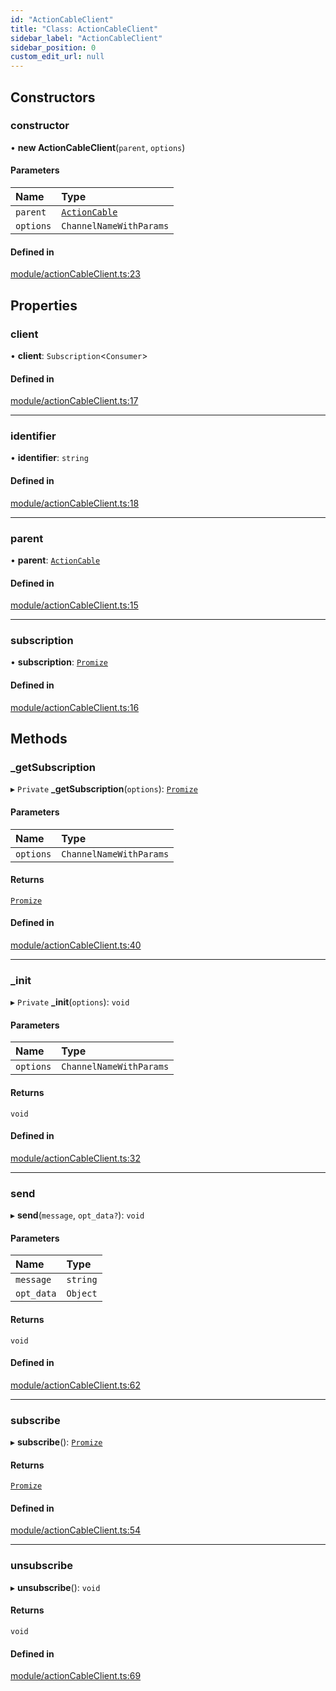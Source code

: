 ```yaml
---
id: "ActionCableClient"
title: "Class: ActionCableClient"
sidebar_label: "ActionCableClient"
sidebar_position: 0
custom_edit_url: null
---
```


## Constructors

### constructor

• **new ActionCableClient**(`parent`, `options`)

#### Parameters

| Name | Type |
| :------ | :------ |
| `parent` | [`ActionCable`](ActionCable.md) |
| `options` | `ChannelNameWithParams` |

#### Defined in

[module/actionCableClient.ts:23](https://github.com/siposdani87/sui-js/blob/e8748e2/src/module/actionCableClient.ts#L23)

## Properties

### client

• **client**: `Subscription`<`Consumer`\>

#### Defined in

[module/actionCableClient.ts:17](https://github.com/siposdani87/sui-js/blob/e8748e2/src/module/actionCableClient.ts#L17)

___

### identifier

• **identifier**: `string`

#### Defined in

[module/actionCableClient.ts:18](https://github.com/siposdani87/sui-js/blob/e8748e2/src/module/actionCableClient.ts#L18)

___

### parent

• **parent**: [`ActionCable`](ActionCable.md)

#### Defined in

[module/actionCableClient.ts:15](https://github.com/siposdani87/sui-js/blob/e8748e2/src/module/actionCableClient.ts#L15)

___

### subscription

• **subscription**: [`Promize`](Promize.md)

#### Defined in

[module/actionCableClient.ts:16](https://github.com/siposdani87/sui-js/blob/e8748e2/src/module/actionCableClient.ts#L16)

## Methods

### \_getSubscription

▸ `Private` **_getSubscription**(`options`): [`Promize`](Promize.md)

#### Parameters

| Name | Type |
| :------ | :------ |
| `options` | `ChannelNameWithParams` |

#### Returns

[`Promize`](Promize.md)

#### Defined in

[module/actionCableClient.ts:40](https://github.com/siposdani87/sui-js/blob/e8748e2/src/module/actionCableClient.ts#L40)

___

### \_init

▸ `Private` **_init**(`options`): `void`

#### Parameters

| Name | Type |
| :------ | :------ |
| `options` | `ChannelNameWithParams` |

#### Returns

`void`

#### Defined in

[module/actionCableClient.ts:32](https://github.com/siposdani87/sui-js/blob/e8748e2/src/module/actionCableClient.ts#L32)

___

### send

▸ **send**(`message`, `opt_data?`): `void`

#### Parameters

| Name | Type |
| :------ | :------ |
| `message` | `string` |
| `opt_data` | `Object` |

#### Returns

`void`

#### Defined in

[module/actionCableClient.ts:62](https://github.com/siposdani87/sui-js/blob/e8748e2/src/module/actionCableClient.ts#L62)

___

### subscribe

▸ **subscribe**(): [`Promize`](Promize.md)

#### Returns

[`Promize`](Promize.md)

#### Defined in

[module/actionCableClient.ts:54](https://github.com/siposdani87/sui-js/blob/e8748e2/src/module/actionCableClient.ts#L54)

___

### unsubscribe

▸ **unsubscribe**(): `void`

#### Returns

`void`

#### Defined in

[module/actionCableClient.ts:69](https://github.com/siposdani87/sui-js/blob/e8748e2/src/module/actionCableClient.ts#L69)
